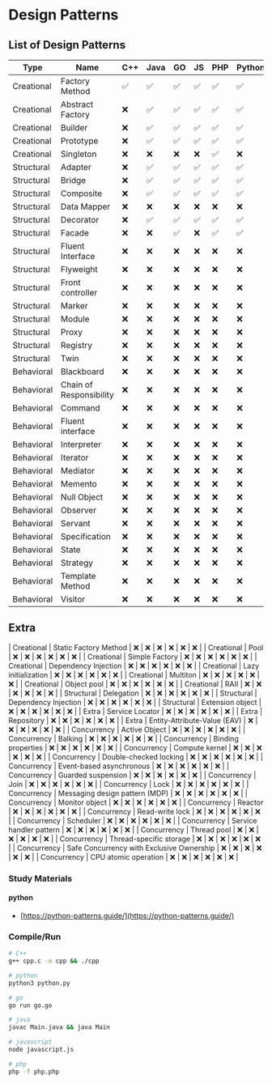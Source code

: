 # Design Patterns

## List of Design Patterns

| Type        | Name                                      | C++ | Java | GO | JS | PHP | Python |
|-------------|-------------------------------------------|-----|------|----|----|-----|--------|
| Creational  | Factory Method                            | ✅  | ✅   | ✅ | ✅ | ✅  | ✅     |
| Creational  | Abstract Factory                          | ❌  | ✅   | ✅ | ✅ | ✅  | ✅     |
| Creational  | Builder                                   | ❌  | ✅   | ✅ | ✅ | ✅  | ✅     |
| Creational  | Prototype                                 | ❌  | ✅   | ✅ | ✅ | ✅  | ✅     |
| Creational  | Singleton                                 | ❌  | ❌   | ❌ | ❌ | ✅  | ❌     |
| Structural  | Adapter                                   | ❌  | ✅   | ✅ | ✅ | ✅  | ✅     |
| Structural  | Bridge                                    | ❌  | ✅   | ✅ | ✅ | ✅  | ✅     |
| Structural  | Composite                                 | ❌  | ✅   | ✅ | ✅ | ✅  | ✅     |
| Structural  | Data Mapper                               | ❌  | ❌   | ❌ | ❌ | ❌  | ❌     |
| Structural  | Decorator                                 | ❌  | ✅   | ✅ | ✅ | ✅  | ✅     |
| Structural  | Facade                                    | ❌  | ❌   | ✅ | ❌ | ✅  | ✅     |
| Structural  | Fluent Interface                          | ❌  | ❌   | ❌ | ❌ | ❌  | ❌     |
| Structural  | Flyweight                                 | ❌  | ❌   | ❌ | ❌ | ❌  | ❌     |
| Structural  | Front controller                          | ❌  | ❌   | ❌ | ❌ | ❌  | ❌     |
| Structural  | Marker                                    | ❌  | ❌   | ❌ | ❌ | ❌  | ❌     |
| Structural  | Module                                    | ❌  | ❌   | ❌ | ❌ | ❌  | ❌     |
| Structural  | Proxy                                     | ❌  | ❌   | ❌ | ❌ | ❌  | ❌     |
| Structural  | Registry                                  | ❌  | ❌   | ❌ | ❌ | ❌  | ❌     |
| Structural  | Twin                                      | ❌  | ❌   | ❌ | ❌ | ❌  | ❌     |
| Behavioral  | Blackboard                                | ❌  | ❌   | ❌ | ❌ | ❌  | ❌     |
| Behavioral  | Chain of Responsibility                   | ❌  | ❌   | ❌ | ❌ | ❌  | ❌     |
| Behavioral  | Command                                   | ❌  | ❌   | ❌ | ❌ | ❌  | ❌     |
| Behavioral  | Fluent interface                          | ❌  | ❌   | ❌ | ❌ | ❌  | ❌     |
| Behavioral  | Interpreter                               | ❌  | ❌   | ❌ | ❌ | ❌  | ❌     |
| Behavioral  | Iterator                                  | ❌  | ❌   | ❌ | ❌ | ❌  | ❌     |
| Behavioral  | Mediator                                  | ❌  | ❌   | ❌ | ❌ | ❌  | ❌     |
| Behavioral  | Memento                                   | ❌  | ❌   | ❌ | ❌ | ❌  | ❌     |
| Behavioral  | Null Object                               | ❌  | ❌   | ❌ | ❌ | ❌  | ❌     |
| Behavioral  | Observer                                  | ❌  | ❌   | ❌ | ❌ | ❌  | ❌     |
| Behavioral  | Servant                                   | ❌  | ❌   | ❌ | ❌ | ❌  | ❌     |
| Behavioral  | Specification                             | ❌  | ❌   | ❌ | ❌ | ❌  | ❌     |
| Behavioral  | State                                     | ❌  | ❌   | ❌ | ❌ | ❌  | ❌     |
| Behavioral  | Strategy                                  | ❌  | ❌   | ❌ | ❌ | ❌  | ❌     |
| Behavioral  | Template Method                           | ❌  | ❌   | ❌ | ❌ | ❌  | ❌     |
| Behavioral  | Visitor                                   | ❌  | ❌   | ❌ | ❌ | ❌  | ❌     |

## Extra
| Creational  | Static Factory Method                     | ❌  | ❌   | ❌ | ❌ | ❌  | ❌     |
| Creational  | Pool                                      | ❌  | ❌   | ❌ | ❌ | ❌  | ❌     |
| Creational  | Simple Factory                            | ❌  | ❌   | ❌ | ❌ | ❌  | ❌     |
| Creational  | Dependency Injection                      | ❌  | ❌   | ❌ | ❌ | ❌  | ❌     |
| Creational  | Lazy initialization                       | ❌  | ❌   | ❌ | ❌ | ❌  | ❌     |
| Creational  | Multiton                                  | ❌  | ❌   | ❌ | ❌ | ❌  | ❌     |
| Creational  | Object pool                               | ❌  | ❌   | ❌ | ❌ | ❌  | ❌     |
| Creational  | RAII                                      | ❌  | ❌   | ❌ | ❌ | ❌  | ❌     |
| Structural  | Delegation                                | ❌  | ❌   | ❌ | ❌ | ❌  | ❌     |
| Structural  | Dependency Injection                      | ❌  | ❌   | ❌ | ❌ | ❌  | ❌     |
| Structural  | Extension object                          | ❌  | ❌   | ❌ | ❌ | ❌  | ❌     |
| Extra       | Service Locator                           | ❌  | ❌   | ❌ | ❌ | ❌  | ❌     |
| Extra       | Repository                                | ❌  | ❌   | ❌ | ❌ | ❌  | ❌     |
| Extra       | Entity-Attribute-Value (EAV)              | ❌  | ❌   | ❌ | ❌ | ❌  | ❌     |
| Concurrency | Active Object                             | ❌  | ❌   | ❌ | ❌ | ❌  | ❌     |
| Concurrency | Balking                                   | ❌  | ❌   | ❌ | ❌ | ❌  | ❌     |
| Concurrency | Binding properties                        | ❌  | ❌   | ❌ | ❌ | ❌  | ❌     |
| Concurrency | Compute kernel                            | ❌  | ❌   | ❌ | ❌ | ❌  | ❌     |
| Concurrency | Double-checked locking                    | ❌  | ❌   | ❌ | ❌ | ❌  | ❌     |
| Concurrency | Event-based asynchronous                  | ❌  | ❌   | ❌ | ❌ | ❌  | ❌     |
| Concurrency | Guarded suspension                        | ❌  | ❌   | ❌ | ❌ | ❌  | ❌     |
| Concurrency | Join                                      | ❌  | ❌   | ❌ | ❌ | ❌  | ❌     |
| Concurrency | Lock                                      | ❌  | ❌   | ❌ | ❌ | ❌  | ❌     |
| Concurrency | Messaging design pattern (MDP)            | ❌  | ❌   | ❌ | ❌ | ❌  | ❌     |
| Concurrency | Monitor object                            | ❌  | ❌   | ❌ | ❌ | ❌  | ❌     |
| Concurrency | Reactor                                   | ❌  | ❌   | ❌ | ❌ | ❌  | ❌     |
| Concurrency | Read-write lock                           | ❌  | ❌   | ❌ | ❌ | ❌  | ❌     |
| Concurrency | Scheduler                                 | ❌  | ❌   | ❌ | ❌ | ❌  | ❌     |
| Concurrency | Service handler pattern                   | ❌  | ❌   | ❌ | ❌ | ❌  | ❌     |
| Concurrency | Thread pool                               | ❌  | ❌   | ❌ | ❌ | ❌  | ❌     |
| Concurrency | Thread-specific storage                   | ❌  | ❌   | ❌ | ❌ | ❌  | ❌     |
| Concurrency | Safe Concurrency with Exclusive Ownership | ❌  | ❌   | ❌ | ❌ | ❌  | ❌     |
| Concurrency | CPU atomic operation                      | ❌  | ❌   | ❌ | ❌ | ❌  | ❌     |

### Study Materials

#### python

- [https://python-patterns.guide/](https://python-patterns.guide/)

### Compile/Run

```bash
# C++
g++ cpp.c -o cpp && ./cpp

# python
python3 python.py

# go
go run go.go

# java
javac Main.java && java Main

# javascript
node javascript.js

# php
php -f php.php
```
